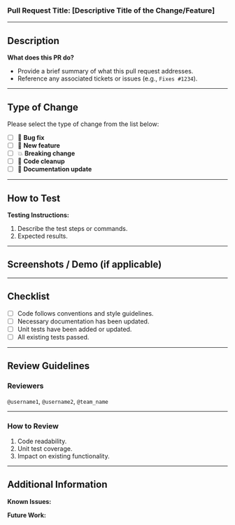### Pull Request Title: **[Descriptive Title of the Change/Feature]**

---

## Description

**What does this PR do?**
- Provide a brief summary of what this pull request addresses.
- Reference any associated tickets or issues (e.g., `Fixes #1234`).

---

## Type of Change

Please select the type of change from the list below:
- [ ] 🐛 **Bug fix**
- [ ] 🚀 **New feature**
- [ ] 💥 **Breaking change**
- [ ] 🧹 **Code cleanup**
- [ ] 📝 **Documentation update**

---

## How to Test

**Testing Instructions:**
1. Describe the test steps or commands.
2. Expected results.

---

## Screenshots / Demo (if applicable)

---

## Checklist

- [ ] Code follows conventions and style guidelines.
- [ ] Necessary documentation has been updated.
- [ ] Unit tests have been added or updated.
- [ ] All existing tests passed.

---

## Review Guidelines

### Reviewers

`@username1`, `@username2`, `@team_name`

---

### How to Review

1. Code readability.
2. Unit test coverage.
3. Impact on existing functionality.

---

## Additional Information

**Known Issues:**

**Future Work:**
